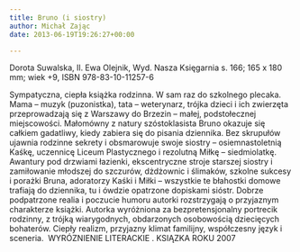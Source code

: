 ```yaml
---
title: Bruno (i siostry)
author: Michał Zając
date: 2013-06-19T19:26:27+00:00

---
```

Dorota Suwalska, Il. Ewa Olejnik, Wyd. Nasza Księgarnia s. 166; 165 x 180 mm; wiek +9, ISBN 978-83-10-11257-6


  Sympatyczna, ciepła książka rodzinna. W sam raz do szkolnego plecaka.
Mama – muzyk (puzonistka), tata – weterynarz, trójka dzieci i ich zwierzęta przeprowadzają się z Warszawy do Brzezin – małej, podstołecznej miejscowości. Małomówny z natury szóstoklasista Bruno okazuje się całkiem gadatliwy, kiedy zabiera się do pisania dziennika. Bez skrupułów ujawnia rodzinne sekrety i obsmarowuje swoje siostry – osiemnastoletnią Kaśkę, uczennicę Liceum Plastycznego i rezolutną Miłkę – siedmiolatkę. Awantury pod drzwiami łazienki, ekscentryczne stroje starszej siostry i zamiłowanie młodszej do szczurów, dżdżownic i ślimaków, szkolne sukcesy i porażki Bruna, adoratorzy Kaśki i Miłki – wszystkie te błahostki domowe trafiają do dziennika, tu i ówdzie opatrzone dopiskami sióstr. Dobrze podpatrzone realia i poczucie humoru autorki rozstrzygają o przyjaznym charakterze książki.
Autorka wyróżniona za bezpretensjonalny portrecik rodzinny, z trójką wiarygodnych, obdarzonych osobowością dziecięcych bohaterów. Ciepły realizm, przyjazny klimat familijny, współczesny język i sceneria.
 WYRÓZNIENIE LITERACKIE . KSIĄZKA ROKU 2007
